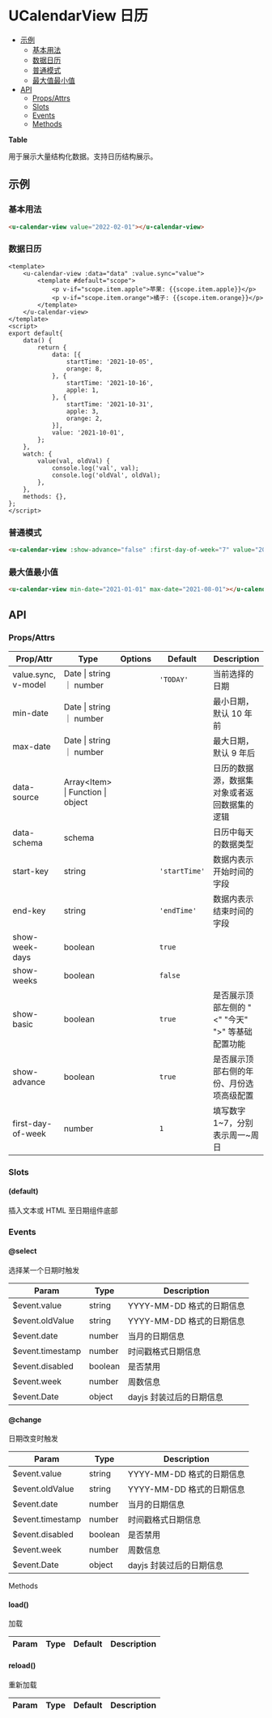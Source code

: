 <!-- 该 README.md 根据 api.yaml 和 docs/*.md 自动生成，为了方便在 GitHub 和 NPM 上查阅。如需修改，请查看源文件 -->

# UCalendarView 日历

- [示例](#示例)
    - [基本用法](#基本用法)
    - [数据日历](#数据日历)
    - [普通模式](#普通模式)
    - [最大值最小值](#最大值最小值)
- [API]()
    - [Props/Attrs](#propsattrs)
    - [Slots](#slots)
    - [Events](#events)
    - [Methods](#methods)

**Table**

用于展示大量结构化数据。支持日历结构展示。

## 示例
### 基本用法

```html
<u-calendar-view value="2022-02-01"></u-calendar-view>
```

### 数据日历

```vue
<template>
    <u-calendar-view :data="data" :value.sync="value">
        <template #default="scope">
            <p v-if="scope.item.apple">苹果: {{scope.item.apple}}</p>
            <p v-if="scope.item.orange">橘子: {{scope.item.orange}}</p>
        </template>
    </u-calendar-view>
</template>
<script>
export default{
    data() {
        return {
            data: [{
                startTime: '2021-10-05',
                orange: 8,
            }, {
                startTime: '2021-10-16',
                apple: 1,
            }, {
                startTime: '2021-10-31',
                apple: 3,
                orange: 2,
            }],
            value: '2021-10-01',
        };
    },
    watch: {
        value(val, oldVal) {
            console.log('val', val);
            console.log('oldVal', oldVal);
        },
    },
    methods: {},
};
</script>
```

### 普通模式

``` html
<u-calendar-view :show-advance="false" :first-day-of-week="7" value="2022-02-01"></u-calendar-view>
```

### 最大值最小值

``` html
<u-calendar-view min-date="2021-01-01" max-date="2021-08-01"></u-calendar-view>
```

## API
### Props/Attrs

| Prop/Attr | Type | Options | Default | Description |
| --------- | ---- | ------- | ------- | ----------- |
| value.sync, v-model | Date \| string ｜ number |  | `'TODAY'` | 当前选择的日期 |
| min-date | Date \| string ｜ number |  |  | 最小日期，默认 10 年前 |
| max-date | Date \| string ｜ number |  |  | 最大日期，默认 9 年后 |
| data-source | Array\<Item\> \| Function \| object |  |  | 日历的数据源，数据集对象或者返回数据集的逻辑 |
| data-schema | schema |  |  | 日历中每天的数据类型 |
| start-key | string |  | `'startTime'` | 数据内表示开始时间的字段 |
| end-key | string |  | `'endTime'` | 数据内表示结束时间的字段 |
| show-week-days | boolean |  | `true` |  |
| show-weeks | boolean |  | `false` |  |
| show-basic | boolean |  | `true` | 是否展示顶部左侧的 "<" "今天" ">" 等基础配置功能 |
| show-advance | boolean |  | `true` | 是否展示顶部右侧的年份、月份选项高级配置 |
| first-day-of-week | number |  | `1` | 填写数字1~7，分别表示周一~周日 |

### Slots

#### (default)

插入文本或 HTML 至日期组件底部

### Events

#### @select

选择某一个日期时触发

| Param | Type | Description |
| ----- | ---- | ----------- |
| $event.value | string | YYYY-MM-DD 格式的日期信息 |
| $event.oldValue | string | YYYY-MM-DD 格式的日期信息 |
| $event.date | number | 当月的日期信息 |
| $event.timestamp | number | 时间戳格式日期信息 |
| $event.disabled | boolean | 是否禁用 |
| $event.week | number | 周数信息 |
| $event.Date | object | dayjs 封装过后的日期信息 |

#### @change

日期改变时触发

| Param | Type | Description |
| ----- | ---- | ----------- |
| $event.value | string | YYYY-MM-DD 格式的日期信息 |
| $event.oldValue | string | YYYY-MM-DD 格式的日期信息 |
| $event.date | number | 当月的日期信息 |
| $event.timestamp | number | 时间戳格式日期信息 |
| $event.disabled | boolean | 是否禁用 |
| $event.week | number | 周数信息 |
| $event.Date | object | dayjs 封装过后的日期信息 |

Methods

#### load()

加载

| Param | Type | Default | Description |
| ----- | ---- | ------- | ----------- |

#### reload()

重新加载

| Param | Type | Default | Description |
| ----- | ---- | ------- | ----------- |

